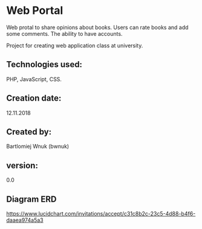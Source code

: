 # Web Portal

Web protal to share opinions about books. Users can rate books and add some comments. The ability to have accounts.

Project for creating web application class at university.

## Technologies used: 
PHP, JavaScript, CSS.

## Creation date:
12.11.2018

## Created by:
Bartlomiej Wnuk (bwnuk)

## version:
0.0

## Diagram ERD
https://www.lucidchart.com/invitations/accept/c31c8b2c-23c5-4d88-b4f6-daaea974a5a3
